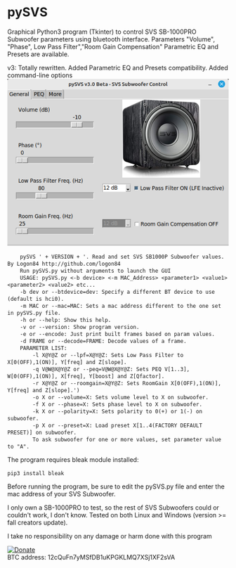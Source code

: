 # pySVS

Graphical Python3 program (Tkinter) to control SVS SB-1000PRO Subwoofer parameters using bluetooth interface. Parameters "Volume", "Phase", Low Pass Filter","Room Gain Compensation" Parametric EQ and Presets are available.
  
v3: Totally rewritten. Added Parametric EQ and Presets compatibility. Added command-line options
![GitHub Logo](https://raw.githubusercontent.com/logon84/pySVS/main/pic.png)  
  
```
    pySVS ' + VERSION + '. Read and set SVS SB1000P Subwoofer values. By Logon84 http://github.com/logon84
    Run pySVS.py without arguments to launch the GUI
    USAGE: pySVS.py <-b device> <-m MAC_Address> <parameter1> <value1> <parameter2> <value2> etc...
    -b dev or --btdevice=dev: Specify a different BT device to use (default is hci0).
    -m MAC or --mac=MAC: Sets a mac address different to the one set in pySVS.py file.
    -h or --help: Show this help.
    -v or --version: Show program version.
    -e or --encode: Just print built frames based on param values.
    -d FRAME or --decode=FRAME: Decode values of a frame.
    PARAMETER LIST:
    	-l X@Y@Z or --lpf=X@Y@Z: Sets Low Pass Filter to X[0(OFF),1(ON)], Y[freq] and Z[slope].
    	-q V@W@X@Y@Z or --peq=V@W@X@Y@Z: Sets PEQ V[1..3], W[0(OFF),1(ON)], X[freq], Y[boost] and Z[Qfactor].
    	-r X@Y@Z or --roomgain=X@Y@Z: Sets RoomGain X[0(OFF),1(ON)], Y[freq] and Z[slope].')
    	-o X or --volume=X: Sets volume level to X on subwoofer.
    	-f X or --phase=X: Sets phase level to X on subwoofer.
    	-k X or --polarity=X: Sets polarity to 0(+) or 1(-) on subwoofer.
    	-p X or --preset=X: Load preset X[1..4(FACTORY DEFAULT PRESET)] on subwoofer.
    	To ask subwoofer for one or more values, set parameter value to "A".
```
  
The program requires bleak module installed:  
```
pip3 install bleak
```

Before running the program, be sure to edit the pySVS.py file and enter the mac address of your SVS Subwoofer.

I only own a SB-1000PRO to test, so the rest of SVS Subwoofers could or couldn't work, I don't know. Tested on both Linux and Windows (version >= fall creators update).  
  
I take no responsibility on any damage or harm done with this program

[![Donate](https://www.paypalobjects.com/es_ES/ES/i/btn/btn_donateCC_LG.gif)](https://www.paypal.com/cgi-bin/webscr?cmd=_s-xclick&hosted_button_id=ER2LTNM5LZDTY)  
BTC address: 12cQuFn7yMSfDB1uKPGKLMQ7XSj1XF2sVA

